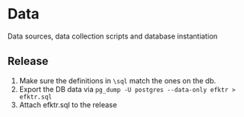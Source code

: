 # Data
Data sources, data collection scripts and database instantiation


## Release

1. Make sure the definitions in `\sql` match the ones on the db.
2. Export the DB data via `pg_dump -U postgres --data-only efktr > efktr.sql`
3. Attach efktr.sql to the release